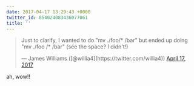```yaml
---
date: 2017-04-17 13:29:43 +0000
twitter_id: 854024083436077061
title: ''
---
```


<blockquote class="twitter-tweet"><p lang="en" dir="ltr">Just to clarify, I wanted to do &quot;mv ./foo/* /bar&quot; but ended up doing &quot;mv ./foo /* /bar&quot; (see the space? I didn&#39;t!)</p>&mdash; James Williams ([@willia4](https://twitter.com/willia4)) <a href="https://twitter.com/willia4/status/854023954314514433?ref_src=twsrc%5Etfw">April 17, 2017</a></blockquote>
<script async src="https://platform.twitter.com/widgets.js" charset="utf-8"></script>

ah, wow!!
